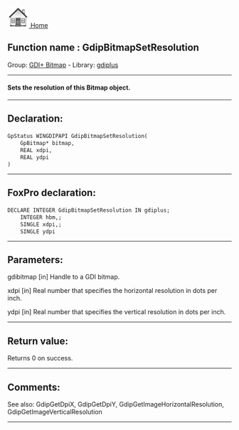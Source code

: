[<img src="../../images/home.png"> Home ](https://github.com/VFPX/Win32API)  

## Function name : GdipBitmapSetResolution
Group: [GDI+ Bitmap](../../functions_group.md#GDIplus_Bitmap)  -  Library: [gdiplus](../../Libraries.md#gdiplus)  
***  


#### Sets the resolution of this Bitmap object.
***  


## Declaration:
```foxpro  
GpStatus WINGDIPAPI GdipBitmapSetResolution(
	GpBitmap* bitmap,
	REAL xdpi,
	REAL ydpi
)  
```  
***  


## FoxPro declaration:
```foxpro  
DECLARE INTEGER GdipBitmapSetResolution IN gdiplus;
	INTEGER hbm,;
	SINGLE xdpi,;
	SINGLE ydpi  
```  
***  


## Parameters:
gdibitmap
[in] Handle to a GDI bitmap.

xdpi
[in] Real number that specifies the horizontal resolution in dots per inch. 

ydpi
[in] Real number that specifies the vertical resolution in dots per inch.   
***  


## Return value:
Returns 0 on success.  
***  


## Comments:
See also: GdipGetDpiX, GdipGetDpiY, GdipGetImageHorizontalResolution, GdipGetImageVerticalResolution   
  
***  

